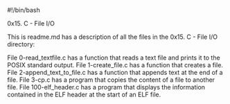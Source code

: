 #!/bin/bash

0x15. C - File I/O

This is readme.md has a description of all the files in the 0x15. C - File I/O directory:

File 0-read_textfile.c has a function that reads a text file and prints it to the POSIX standard output.
File 1-create_file.c has a function that creates a file.
File 2-append_text_to_file.c has a function that appends text at the end of a file.
File 3-cp.c has a program that copies the content of a file to another file.
File 100-elf_header.c has a program that displays the information contained in the ELF header at the start of an ELF file.
